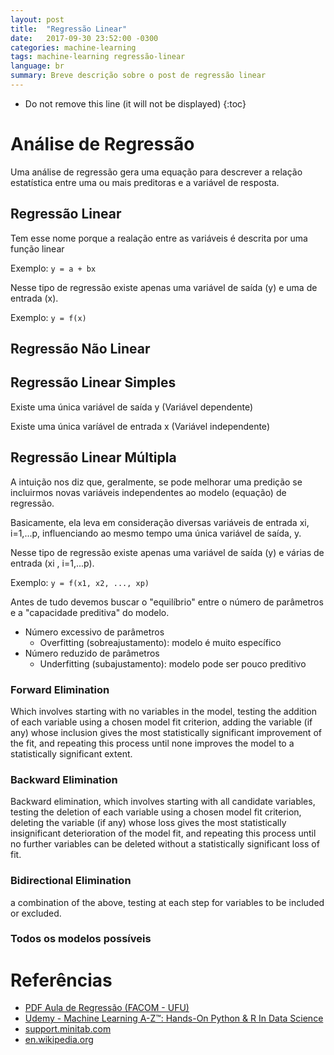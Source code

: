```yaml
---
layout: post
title:  "Regressão Linear"
date:   2017-09-30 23:52:00 -0300
categories: machine-learning
tags: machine-learning regressão-linear
language: br
summary: Breve descrição sobre o post de regressão linear
---
```


* Do not remove this line (it will not be displayed)
{:toc}

# Análise de Regressão

Uma análise de regressão gera uma equação para descrever a relação estatística entre uma ou mais preditoras e a variável de resposta.


## Regressão Linear

Tem esse nome porque a realação entre as variáveis é descrita por uma função linear

Exemplo: `y = a + bx`

Nesse tipo de regressão existe apenas uma variável de saída (y) e uma de entrada (x).

Exemplo: `y = f(x)`

## Regressão Não Linear


## Regressão Linear Simples

Existe uma única variável de saída y (Variável dependente)

Existe uma única varíável de entrada x (Variável independente)


## Regressão Linear Múltipla

A intuição nos diz que, geralmente, se pode melhorar uma predição se incluirmos novas variáveis independentes ao modelo (equação) de regressão.

Basicamente, ela leva em consideração diversas variáveis de entrada xi, i=1,...p, influenciando ao mesmo tempo uma única variável de saída, y.

Nesse tipo de regressão existe apenas uma variável de saída (y) e várias de entrada (xi
, i=1,...p).

Exemplo: `y = f(x1, x2, ..., xp)`


Antes de tudo devemos buscar o "equilíbrio" entre o número de parâmetros e a "capacidade preditiva" do modelo.

- Número excessivo de parâmetros
	- Overfitting (sobreajustamento): modelo é muito específico
- Número reduzido de parâmetros
	- Underfitting (subajustamento): modelo pode ser pouco preditivo


### Forward Elimination

Which involves starting with no variables in the model, testing the addition of each variable using a chosen model fit criterion, adding the variable (if any) whose inclusion gives the most statistically significant improvement of the fit, and repeating this process until none improves the model to a statistically significant extent.

### Backward Elimination

Backward elimination, which involves starting with all candidate variables, testing the deletion of each variable using a chosen model fit criterion, deleting the variable (if any) whose loss gives the most statistically insignificant deterioration of the model fit, and repeating this process until no further variables can be deleted without a statistically significant loss of fit.

### Bidirectional Elimination

a combination of the above, testing at each step for variables to be included or excluded.

### Todos os modelos possíveis



# Referências

- [PDF Aula de Regressão (FACOM - UFU)](http://www.facom.ufu.br/~backes/pgc204/Aula06-Regressao.pdf)
- [Udemy - Machine Learning A-Z™: Hands-On Python & R In Data Science](https://www.udemy.com/machinelearning)
- [support.minitab.com](https://support.minitab.com/pt-br/minitab/18/help-and-how-to/modeling-statistics/regression/supporting-topics/basics/types-of-regression-analyses/)
- [en.wikipedia.org](https://en.wikipedia.org/wiki/Stepwise_regression)

